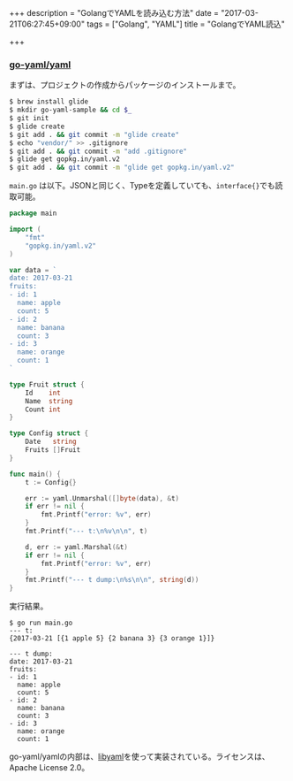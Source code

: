 +++
description = "GolangでYAMLを読み込む方法"
date = "2017-03-21T06:27:45+09:00"
tags = ["Golang", "YAML"]
title = "GolangでYAML読込"

+++

### [go-yaml/yaml](https://github.com/go-yaml/yaml)

まずは、プロジェクトの作成からパッケージのインストールまで。

```sh
$ brew install glide
$ mkdir go-yaml-sample && cd $_
$ git init
$ glide create
$ git add . && git commit -m "glide create"
$ echo "vendor/" >> .gitignore
$ git add . && git commit -m "add .gitignore"
$ glide get gopkg.in/yaml.v2
$ git add . && git commit -m "glide get gopkg.in/yaml.v2"
```

`main.go` は以下。JSONと同じく、Typeを定義していても、`interface{}`でも読取可能。

```go
package main

import (
	"fmt"
	"gopkg.in/yaml.v2"
)

var data = `
date: 2017-03-21
fruits:
- id: 1
  name: apple
  count: 5
- id: 2
  name: banana
  count: 3
- id: 3
  name: orange
  count: 1
`

type Fruit struct {
	Id    int
	Name  string
	Count int
}

type Config struct {
	Date   string
	Fruits []Fruit
}

func main() {
	t := Config{}

	err := yaml.Unmarshal([]byte(data), &t)
	if err != nil {
		fmt.Printf("error: %v", err)
	}
	fmt.Printf("--- t:\n%v\n\n", t)

	d, err := yaml.Marshal(&t)
	if err != nil {
		fmt.Printf("error: %v", err)
	}
	fmt.Printf("--- t dump:\n%s\n\n", string(d))
}
```

実行結果。

```
$ go run main.go
--- t:
{2017-03-21 [{1 apple 5} {2 banana 3} {3 orange 1}]}

--- t dump:
date: 2017-03-21
fruits:
- id: 1
  name: apple
  count: 5
- id: 2
  name: banana
  count: 3
- id: 3
  name: orange
  count: 1
```

go-yaml/yamlの内部は、[libyaml](http://pyyaml.org/wiki/LibYAML)を使って実装されている。ライセンスは、Apache License 2.0。
